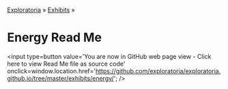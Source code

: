 [Exploratoria]( http://exploratoria.github.io ) &raquo; [Exhibits]( http://exploratoria.github.io/exhibits/ ) &raquo;

Energy Read Me
====

<span style=display:none; >[You are now in GitHub source code view - click here to view Read Me file as a web page]( http://exploratoria.github.io/exhibits/energy/index.html "View file as a web page." ) </span>
<input type=button value='You are now in GitHub web page view - Click here to view Read Me file as source code' onclick=window.location.href='https://github.com/exploratoria/exploratoria.github.io/tree/master/exhibits/energy/'; />


